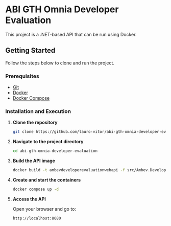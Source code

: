 # ABI GTH Omnia Developer Evaluation

This project is a .NET-based API that can be run using Docker.

## Getting Started

Follow the steps below to clone and run the project.

### Prerequisites

- [Git](https://git-scm.com/)
- [Docker](https://www.docker.com/)
- [Docker Compose](https://docs.docker.com/compose/install/)

### Installation and Execution

1. **Clone the repository**

   ```sh
   git clone https://github.com/lauro-vitor/abi-gth-omnia-developer-evaluation.git
   ```

2. **Navigate to the project directory**

   ```sh
   cd abi-gth-omnia-developer-evaluation
   ```

3. **Build the API image**

   ```sh
   docker build -t ambevdeveloperevaluationwebapi -f src/Ambev.DeveloperEvaluation.WebApi/Dockerfile .
   ```

4. **Create and start the containers**

   ```sh
   docker compose up -d
   ```

5. **Access the API**

   Open your browser and go to:

   ```
   http://localhost:8080
   ```


